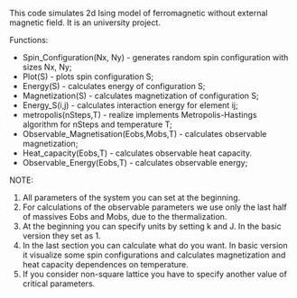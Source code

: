 This code simulates 2d Ising model of ferromagnetic without external magnetic field. It is an university project.

Functions:
- Spin_Configuration(Nx, Ny) - generates random spin configuration with sizes Nx, Ny;
- Plot(S) - plots spin configuration S;
- Energy(S) - calculates energy of configuration S;
- Magnetization(S) - calculates magnetization of configuration S;
- Energy_S(i,j) - calculates interaction energy for element ij;
- metropolis(nSteps,T) - realize implements Metropolis-Hastings algorithm for nSteps and temperature T;
- Observable_Magnetisation(Eobs,Mobs,T) - calculates observable magnetization;
- Heat_capacity(Eobs,T) - calculates observable heat capacity.
- Observable_Energy(Eobs,T) - calculates observable energy;

NOTE:
1) All parameters of the system you can set at the beginning.
2) For calculations of the observable parameters we use only the last half of massives Eobs and Mobs, due to the thermalization.
3) At the beginning you can specify units by setting k and J. In the basic version they set as 1.
4) In the last section you can calculate what do you want. In basic version it visualize some spin configurations and calculates magnetization and heat capacity dependences on temperature.
5) If you consider non-square lattice you have to specify another value of critical parameters.
